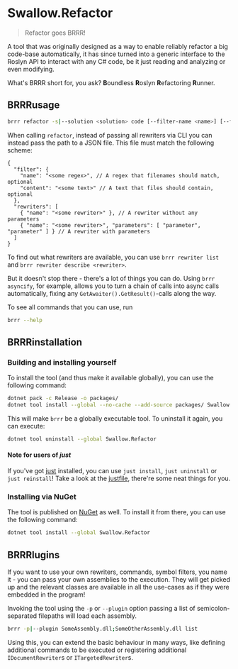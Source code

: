 # Swallow.Refactor

> Refactor goes BRRR!

A tool that was originally designed as a way to enable reliably refactor a big code-base automatically, it
has since turned into a generic interface to the Roslyn API to interact with any C# code, be it just
reading and analyzing or even modifying.

What's BRRR short for, you ask? **B**oundless **R**oslyn **R**efactoring **R**unner.

## BRRRusage

```sh
brrr refactor -s|--solution <solution> code [--filter-name <name>] [--filter-content <content>] <rewriters>
```

When calling `refactor`, instead of passing all rewriters via CLI you can instead pass the path to a JSON file.
This file must match the following scheme:

```json5
{
  "filter": {
    "name": "<some regex>", // A regex that filenames should match, optional
    "content": "<some text>" // A text that files should contain, optional
  },
  "rewriters": [
    { "name": "<some rewriter>" }, // A rewriter without any parameters
    { "name": "<some rewriter>", "parameters": [ "parameter", "parameter" ] } // A rewriter with parameters
  ]
}
```

To find out what rewriters are available, you can use `brrr rewriter list` and `brrr rewriter describe <rewriter>`.

But it doesn't stop there - there's a lot of things you can do. Using `brrr asyncify`, for example, allows you to
turn a chain of calls into async calls automatically, fixing any `GetAwaiter().GetResult()`-calls along the way.

To see all commands that you can use, run
```sh
brrr --help
```

## BRRRinstallation

### Building and installing yourself

To install the tool (and thus make it available globally), you can use the following command:
```sh
dotnet pack -c Release -o packages/
dotnet tool install --global --no-cache --add-source packages/ Swallow.Refactor
```

This will make `brrr` be a globally executable tool. To uninstall it again, you can execute:
```sh
dotnet tool uninstall --global Swallow.Refactor
```

#### Note for users of _just_

If you've got [just](https://github.com/casey/just) installed, you can use `just install`, `just uninstall` or `just reinstall`!
Take a look at the [justfile](justfile), there're some neat things for you.

### Installing via NuGet

The tool is published on [NuGet](https://www.nuget.org/packages/Swallow.Refactor) as well. To install it from there, you can use the following command:
```sh
dotnet tool install --global Swallow.Refactor
```

## BRRRlugins

If you want to use your own rewriters, commands, symbol filters, you name it - you can pass your own assemblies to the execution.
They will get picked up and the relevant classes are available in all the use-cases as if they were embedded in the program!

Invoking the tool using the `-p` or `--plugin` option passing a list of semicolon-separated filepaths will load each assembly.
```sh
brrr -p|--plugin SomeAssembly.dll;SomeOtherAssembly.dll list
```

Using this, you can extend the basic behaviour in many ways, like defining additional commands to be executed or  registering
additional `IDocumentRewriter`s or `ITargetedRewriter`s.
